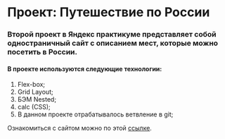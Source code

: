 # Проект: Путешествие по России

### Второй проект в Яндекс практикуме представляет собой одностраничный сайт с описанием мест, которые можно посетить в России.

#### В проекте используются следующие технологии:
1. Flex-box;
2. Grid Layout;
3. БЭМ Nested;
4. calc (CSS);
5. В данном проекте отрабатывалось ветвление в git;

Ознакомиться с сайтом можно по этой [ссылке](https://vivan1992.github.io/russian-travel/).
